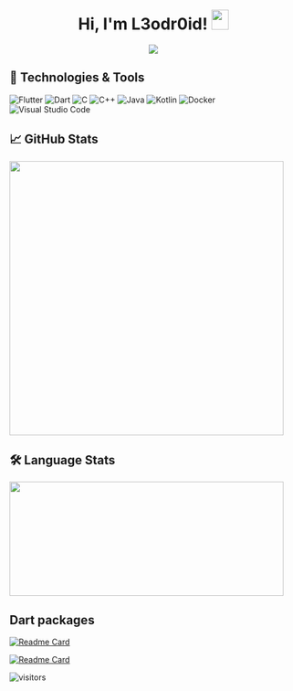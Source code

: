 <h1 align="center"> Hi, I'm L3odr0id! <img src="https://raw.githubusercontent.com/MartinHeinz/MartinHeinz/master/wave.gif" width="30px" height="35px"> </h1>

<p align="center">
<img src="https://readme-typing-svg.herokuapp.com?font=comfortaa&center=true&color=016EEA&size=24&width=500&lines=I'm+a+Flutter+developer;Nice+to+meet+you..."/>
</p>

<!-- ![Telegram](https://img.shields.io/badge/Telegram-%230088CC.svg?style=flat-square&logo=telegram&logoColor=white) -->

<!-- ## 💼 Contacts -->
<!-- [![Telegram](https://img.shields.io/badge/-Telegram-090909?style=for-the-badge&logo=telegram&logoColor=27A0D9)](https://t.me/l3odr0id) -->

## 🔧 Technologies & Tools
![Flutter](https://img.shields.io/badge/flutter-%230175C2.svg?style=for-the-badge&logo=flutter&logoColor=white) 
![Dart](https://img.shields.io/badge/dart-%230175C2.svg?style=for-the-badge&logo=dart&logoColor=white) 
![C](https://img.shields.io/badge/c-%2300599C.svg?style=for-the-badge&logo=c&logoColor=white) 
![C++](https://img.shields.io/badge/c++-%2300599C.svg?style=for-the-badge&logo=c%2B%2B&logoColor=white) 
![Java](https://img.shields.io/badge/java-%23ED8B00.svg?style=for-the-badge&logo=java&logoColor=white) 
![Kotlin](https://img.shields.io/badge/kotlin-%23f1a233.svg?style=for-the-badge&logo=kotlin&logoColor=white)
![Docker](https://img.shields.io/badge/docker-%230db7ed.svg?style=for-the-badge&logo=docker&logoColor=white)
![Visual Studio Code](https://img.shields.io/badge/Visual%20Studio%20Code-0078d7.svg?style=for-the-badge&logo=visual-studio-code&logoColor=white)



<!-- ![Flutter](https://img.icons8.com/color/40/flutter.png) ![Dart](https://img.icons8.com/color/40/dart.png) ![C](https://img.icons8.com/color/40/000000/c-programming.png) ![C++](https://img.icons8.com/color/40/c-plus-plus-logo.png) ![VSCode](https://img.icons8.com/color/40/visual-studio-code-2019.png) -->

<!--![Linux](https://img.shields.io/badge/OS-Linux-informational?style=flat&logo=linux&logoColor=white&color=2bbc8a)-->
<!-- ![Flutter](https://img.shields.io/badge/Tools-Flutter-informational?style=flat&logo=flutter&logoColor=white&color=2bbc8a)
![Dart](https://img.shields.io/badge/Code-Dart-informational?style=flat&logo=dart&logoColor=white&color=2bbc8a)
![Kotlin](https://img.shields.io/badge/Code-Kotlin-informational?style=flat&logo=Kotlin&logoColor=white&color=2bbc8a)
![C++](https://img.shields.io/badge/Code-C++-informational?style=flat&logo=C%2b%2b&&logoColor=white&color=2bbc8a) -->
<!--![](https://img.shields.io/badge/Tools-Docker-informational?style=flat&logo=docker&logoColor=white&color=2bbc8a)-->

<!--![](https://img.shields.io/badge/Editor-Intellij_idea-informational?style=flat&logo=android-studio&logoColor=white&color=2bbc8a)-->

## &#x1f4c8; GitHub Stats

<p>

<!--   <img  title="Stats" width="480" src="https://github-readme-stats-eight-gamma-30.vercel.app/api/?username=L3odr0id&show_icons=true&title_color=fff&icon_color=79ff97&text_color=9f9f9f&bg_color=151515" /> <br></br> -->
  <img  width="480"   src="https://github-readme-streak-stats.herokuapp.com/?user=L3odr0id&theme=dark" />
  
</p>
  
## :hammer_and_wrench: Language Stats

<p>
<img width="480" height="200" src="https://github-readme-stats.vercel.app/api/wakatime?username=L3odr0id&layout=compact&theme=dark&langs_count=10&hide=other,xml,json"/>
<!--   <br></br>
<img height="140" src="https://github-readme-stats-7labol1qu-l3odr0id.vercel.app/api/top-langs/?username=l3odr0id&hide=Jupyter%20Notebook,JavaScript,CSS,C%23&title_color=fff&layout=compact&text_color=9F9F9F&card_width=445&icon_color=79ff97&bg_color=151515&langs_count=4"/> -->
</p>


<!-- <details>
<summary>&#127942 <b>GitHub Awards</b></summary><br/>

![Github Trophy](https://github-profile-trophy.vercel.app/?username=L3odr0id)

</details> -->

## Dart packages

[![Readme Card](https://github-readme-stats-l3odr0id.vercel.app/api/pin/?username=L3odr0id&repo=keystore_generator&title_color=fff&layout=compact&text_color=9F9F9F&card_width=445&icon_color=50B1AA&bg_color=151515)](https://github.com/L3odr0id/keystore_generator)

[![Readme Card](https://github-readme-stats-l3odr0id.vercel.app/api/pin/?username=L3odr0id&repo=asset_fill&title_color=fff&layout=compact&text_color=9F9F9F&card_width=445&icon_color=50B1AA&bg_color=151515)](https://github.com/L3odr0id/asset_fill)


<!-- https://github.com/ashutosh00710/github-readme-activity-graph -->
<!-- <a href="https://github.com/ashutosh00710/github-readme-activity-graph"><img alt="L3odr0id's Activity Graph" src="https://denvercoder1-activity-graph.herokuapp.com/graph/?username=l3odr0id&theme=react-dark&hide_border=true&custom_title=L3odr0id's%20Activity%20Graph" /></a> -->

![visitors](https://visitor-badge.laobi.icu/badge?page_id=l3odr0id.l3odr0id)

<!-- <img align="center" src="https://metrics.lecoq.io/l3odr0id?template=classic&isocalendar=1&languages=1&lines=1&notable=1&isocalendar.duration=full-year&languages.limit=8&languages.sections=most-used&languages.colors=github&languages.threshold=0%25&languages.indepth=false&languages.recent.load=300&languages.recent.days=14&notable.repositories=false&config.timezone=Asia%2FShanghai&base.metadata=0" alt="Metrics" /> -->


